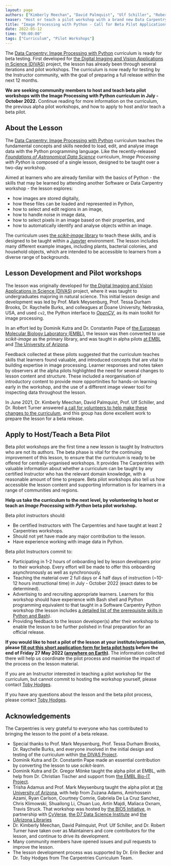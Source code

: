 ```yaml
---
layout: page
authors: ["Kimberly Meechan", "David Palmquist", "Ulf Schiller", "Robert Turner", "Toby Hodges"]
teaser: "Host or teach a pilot workshop with a brand new Data Carpentry curriculum"
title: "Image Processing with Python - Call for Beta Pilot Applications"
date: 2022-05-12
time: "09:00:00"
tags: ["Curriculum", "Pilot Workshops"]
---
```


The [Data Carpentry: Image Processing with Python][lesson] curriculum is ready for beta testing.
First developed for [the Digital Imaging and Vision Applications in Science (DIVAS)][divas] project,
the lesson has already been through several iterations and pilot workshops.
The curriculum is now ready for testing by the Instructor community,
with the goal of preparing a full release within the next 12 months.

**We are seeking community members to host and teach beta pilot workshops 
with the Image Processing with Python curriculum in July - October 2022.**
Continue reading for more information on the curriculum, 
the previous alpha pilot workshops, 
and how to apply to host and/or teach a beta pilot.

## About the Lesson

The [Data Carpentry: Image Processing with Python][lesson] curriculum teaches
the fundamental concepts and skills needed to load, edit, and analyse image data
with the Python programming language.
Like the recently-released [_Foundations of Astronomical Data Science_][dc-astro] curriculum,
_Image Processing with Python_ is composed of a single lesson, 
designed to be taught over a two-day workshop.

Aimed at learners who are already familiar with the basics of Python -
the skills that may be learned by attending another Software or Data Carpentry workshop -
the lesson explores:

* how images are stored digitally, 
* how these files can be loaded and represented in Python,
* how to select and edit regions in an image,
* how to handle noise in image data,
* how to select pixels in an image based on their properties, and
* how to automatically identify and analyse objects within an image.

The curriculum uses [the _scikit-image_ library][skimage] to teach these skills,
and is designed to be taught within a [Jupyter][jupyter] environment.
The lesson includes many different example images, 
including plants, bacterial colonies, and household objects,
which are intended to be accessible to learners from a diverse range of backgrounds.

## Lesson Development and Pilot workshops

The lesson was originally developed for
[the Digital Imaging and Vision Applications in Science (DIVAS)][divas] project,
where it was taught to undergraduates majoring in natural science.
This initial lesson design and development was led by 
Prof. Mark Meysenburg, Prof. Tessa Durham Brooks, Dr. Raychelle Burks, and colleagues
at Doane University, Nebraska, USA,
and used `cv2`, the Python interface to [_OpenCV_][opencv],
as its main toolkit for image processing.

In an effort led by Dominik Kutra and Dr. Constantin Pape of
[the European Molecular Biology Laboratory (EMBL)][embl],
the lesson was then converted to use _scikit-image_ as the primary library,
and was taught in alpha pilots [at EMBL][alpha1] and [The University of Arizona][alpha2].

Feedback collected at these pilots suggested that the curriculum teaches skills
that learners found valuable,
and introduced concepts that are vital to building expertise in image processing.
Learner responses and notes taken by observers at the alpha pilots
highlighted the need for several changes to lesson content and structure.
These included a reorganisation of introductory content 
to provide more opportinities for hands-on learning early in the workshop, 
and the use of a different image viewer tool for inspecting data throughout the lesson.

In June 2021, Dr. Kimberly Meechan, David Palmquist, Prof. Ulf Schiller, and Dr. Robert Turner answered 
[a call for volunteers to help make these changes to the curriculum][call-for-contributors],
and this group has done excellent work to prepare the lesson for a beta release.


## Apply to Host/Teach a Beta Pilot

Beta pilot workshops are the first time a new lesson is taught by Instructors 
who are not its authors.
The beta phase is vital for the continuing improvement of this lesson,
to ensure that the curriculum is ready to be offered for centrally-organised workshops.
It provides The Carpentries with valuable information about
whether a curriculum can be taught by any certified Instructor who has the relevant domain knowledge,
with a reasonable amount of time to prepare.
Beta pilot workshops also tell us how accessible the lesson content and supporting information is for learners
in a range of communities and regions.

**Help us take the curriculum to the next level,
by volunteering to host or teach an _Image Processing with Python_ beta pilot workshop.**

Beta pilot instructors should:

* Be certified Instructors with The Carpentries and have taught at least 2 Carpentries workshops.
* Should not yet have made any major contribution to the lesson.
* Have experience working with image data in Python.

Beta pilot Instructors commit to:

* Participating in 1-2 hours of onboarding led by lesson developers prior to their workshop. Every effort will be made to offer this onboarding asynchronously as well as synchronously.
* Teaching the material over 2 full days or 4 half days of instruction (~10-12 hours instructional time) in July - October 2022 (exact dates to be determined).
* Advertising to and recruiting appropriate learners. Learners for this workshop should have experience with Bash shell and Python programming equivalent to that taught in a Software Carpentry Python workshop (the lesson includes [a detailed list of the prerequisite skills in Python and Bash][prereq-list]).
* Providing feedback to the lesson developer(s) after their workshop to enable the lesson to be further polished in final preparation for an official release.

**If you would like to host a pilot of the lesson at your institute/organisation, please [fill out this short application form for beta pilot hosts][application] before the end of Friday 27 May 2022 ([anywhere on Earth][AoE])**. The information collected there will help us coordinate the pilot process and maximise the impact of the process on the lesson material.

If you are an Instructor interested in teaching a pilot workshop for the curriculum, but cannot commit to hosting the workshop yourself, please contact [Toby Hodges](mailto:tobyhodges@carpentries.org).

If you have any questions about the lesson and the beta pilot process, please contact [Toby Hodges](mailto:tobyhodges@carpentries.org).

## Acknowledgements

The Carpentries is very grateful to everyone who has contributed to bringing the lesson to the point of a beta release.

* Special thanks to Prof. Mark Meysenburg, Prof. Tessa Durham Brooks, Dr. Raychelle Burks, and everyone involved in the initial design and testing of the curriculum within [the DIVAS Project][divas].
* Dominik Kutra and Dr. Constantin Pape made an essential contribution by converting the lesson to use _scikit-learn_. 
* Dominik Kutra and Dr. Gregor Mönke taught the alpha pilot at EMBL, with help from Dr. Christian Tischer and support from [the EMBL Bio-IT Project][embl-bio-it].
* Trisha Adamus and Prof. Mark Meysenburg taught the alpha pilot at [the University of Arizona][uoa], with help from Zuzana Adams, Amirhossein Azami, Ryan Carlson, Courtney Comrie, Gabriela De La Cruz Sanchez, Chris Klimowski, Shuailong Li, Chuan Luo, Artin Majdi, Maliaca Oxnam, Travis Struck. That workshop was hosted by [the BIO5 Initiative][bio5], in partnership with [CyVerse][cyverse], [the D7 Data Science Institute][d7] and [the UArizona Libraries][uoa-libraries]
* Dr. Kimberly Meechan, David Palmquist, Prof. Ulf Schiller, and Dr. Robert Turner have taken over as Maintainers and core contributors for the lesson, and continue to drive its development.
* Many community members have opened issues and pull requests to improve the lesson.
* The lesson development process was supported by Dr. Erin Becker and Dr. Toby Hodges from The Carpentries Curriculum Team.


[alpha1]: https://tobyhodges.github.io/2020-01-14-heidelberg/
[alpha2]: https://ua-carpentries-workshops.github.io/2020-02-22-Tucson/
[AoE]: https://en.wikipedia.org/wiki/Anywhere_on_Earth
[application]: FIXME
[bio5]: https://bio5.org/
[call-for-contributors]: https://carpentries.topicbox.com/groups/discuss/Ta8ff359298db95c6-M390cec7393b29ed4b74bdda5/looking-for-contributors-maintainers-for-image-processing-with-python-lesson
[cyverse]: https://cyverse.org/
[dc-astro]: https://datacarpentry.org/astronomy-python/
[divas]: https://web.doane.edu/Colleges-Divisions-Programs/College-of-arts-sciences/Science-Mathematics-and-information-science-and-technology/Biology-Department/Divas-Project
[d7]: https://datascience.arizona.edu/
[embl]: https://embl.de/
[embl-bio-it]: https://bio-it.embl.de/
[jupyter]: https://jupyter.org/
[lesson]: https://datacarpentry.org/image-processing/
[opencv]: https://docs.opencv.org/4.5.5/
[prereq-list]: https://datacarpentry.org/image-processing/prereqs/index.html
[skimage]: https://scikit-image.org/
[uoa]: https://www.arizona.edu/
[uoa-libraries]: https://new.library.arizona.edu/
